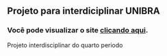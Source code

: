 ## Projeto para interdiciplinar UNIBRA
 
### Você pode visualizar o site [clicando aqui](https://viniciusnrocha.github.io/Interdisciplinar-4-periodo/).
Projeto interdisciplinar do quarto periodo
